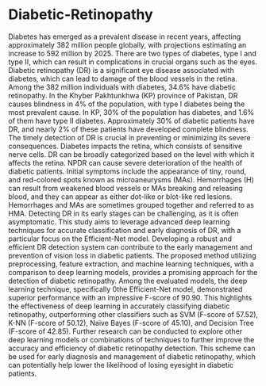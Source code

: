 # Diabetic-Retinopathy
Diabetes has emerged as a prevalent disease in recent years, affecting approximately 382 million people globally, with projections estimating an increase to 592 million by 2025. There are two types of diabetes, type I and type II, which can result in complications in crucial organs such as the eyes. Diabetic retinopathy (DR) is a significant eye disease associated with diabetes, which can lead to damage of the blood vessels in the retina. Among the 382 million individuals with diabetes, 34.6% have diabetic retinopathy. In the Khyber Pakhtunkhwa (KP) province of Pakistan, DR causes blindness in 4% of the population, with type I diabetes being the most prevalent cause. In KP, 30% of the population has diabetes, and 1.6% of them have type II diabetes. Approximately 30% of diabetic patients have DR, and nearly 2% of these patients have developed complete blindness. The timely detection of DR is crucial in preventing or minimizing its severe consequences. Diabetes impacts the retina, which consists of sensitive nerve cells. DR can be broadly categorized based on the level with which it affects the retina. NPDR can cause severe deterioration of the health of diabetic patients. Initial symptoms include the appearance of tiny, round, and red-colored spots known as microaneurysms (MAs). Hemorrhages (H) can result from weakened blood vessels or MAs breaking and releasing blood, and they can appear as either dot-like or blot-like red lesions. Hemorrhages and MAs are sometimes grouped together and referred to as HMA. Detecting DR in its early stages can be challenging, as it is often asymptomatic. This study aims to leverage advanced deep learning techniques for accurate classification and early diagnosis of DR, with a particular focus on the Efficient-Net model. Developing a robust and efficient DR detection system can contribute to the early management and prevention of vision loss in diabetic patients.
The proposed method utilizing preprocessing, feature extraction, and machine learning techniques, with a comparison to deep learning models, provides a promising approach for the detection of diabetic retinopathy. Among the evaluated models, the deep learning technique, specifically 0the Efficient-Net model, demonstrated superior performance with an impressive F-score of 90.90. This highlights the effectiveness of deep learning in accurately classifying diabetic retinopathy, outperforming other classifiers such as SVM (F-score of 57.52), K-NN (F-score of 50.12), Naïve Bayes (F-score of 45.10), and Decision Tree (F-score of 42.85). Further research can be conducted to explore other deep learning models or combinations of techniques to further improve the accuracy and efficiency of diabetic retinopathy detection. This scheme can be used for early diagnosis and management of diabetic retinopathy, which can potentially help lower the likelihood of losing eyesight in diabetic patients.